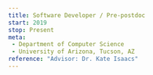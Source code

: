 ```yaml
---
title: Software Developer / Pre-postdoc
start: 2019
stop: Present
meta:
 - Department of Computer Science
 - University of Arizona, Tucson, AZ
reference: "Advisor: Dr. Kate Isaacs"
---
```

